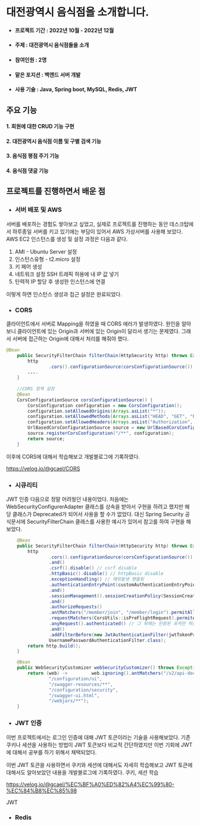 # 대전광역시 음식점을 소개합니다.
- #### 프로젝트 기간 : 2022년 10월 - 2022년 12월
- #### 주제 : 대전광역시 음식점들을 소개
- #### 참여인원 : 2명
- #### 맡은 포지션 : 백엔드 서버 개발
- #### 사용 기술 : Java, Spring boot, MySQL, Redis, JWT

## 주요 기능
#### 1. 회원에 대한 CRUD 기능 구현
#### 2. 대전광역시 음식점 이름 및 구별 검색 기능
#### 3. 음식점 평점 주기 기능
#### 4. 음식점 댓글 기능

## 프로젝트를 진행하면서 배운 점

- ### 서버 배포 및 AWS
서버를 배포하는 경험도 쌓아보고 싶었고, 실제로 프로젝트를 진행하는 동안 데스크탑에서 하루종일 서버를 키고 있기에는 부담이 있어서 AWS 가상서버를 사용해 보았다.
AWS EC2 인스턴스를 생성 및 설정 과정은 다음과 같다.
1. AMI - Ubuntu Server 설정
2. 인스턴스유형 - t2.micro 설정
3. 키 페어 생성
4. 네트워크 설정 SSH 트래픽 허용에 내 IP 값 넣기
5. 탄력적 IP 할당 후 생성한 인스턴스에 연결

이렇게 하면 인스턴스 생성과 접근 설정은 완료되었다.

- ### CORS
클라이언트에서 서버로 Mapping을 하였을 때 CORS 에러가 발생하였다. 원인을 알아보니 클라이언트에 있는 Origin과 서버에 있는 Origin이 달라서 생기는 문제였다. 그래서 서버에 접근하는 Origin에 대해서 처리를 해줘야 했다.

```java
@Bean
    public SecurityFilterChain filterChain(HttpSecurity http) throws Exception {
        http
                .cors().configurationSource(corsConfigurationSource())
        ....
    }
    
    //CORS 정책 설정
    @Bean
    CorsConfigurationSource corsConfigurationSource() {
        CorsConfiguration configuration = new CorsConfiguration();
        configuration.setAllowedOrigins(Arrays.asList("*"));
        configuration.setAllowedMethods(Arrays.asList("HEAD", "GET", "POST", "PUT"));
        configuration.setAllowedHeaders(Arrays.asList("Authorization", "Cache-Control", "Content-Type"));
        UrlBasedCorsConfigurationSource source = new UrlBasedCorsConfigurationSource();
        source.registerCorsConfiguration("/**", configuration);
        return source;
    }
```

이후에 CORS에 대해서 학습해보고 개발블로그에 기록하였다.

https://velog.io/@gcael/CORS

- ### 시큐리티
JWT 인증 다음으로 정말 어려웠던 내용이었다. 처음에는 WebSecurityConfigurerAdapter 클래스를 상속을 받아서 구현을 하려고 했지만 해당 클래스가 Deprecated가 되어서 사용을 할 수가 없었다. 대신 Spring Security 공식문서에 SecurityFilterChain 클래스를 사용한 예시가 있어서 참고를 하여 구현을 해보았다.

```java
    @Bean
    public SecurityFilterChain filterChain(HttpSecurity http) throws Exception {
        http
                .cors().configurationSource(corsConfigurationSource())
                .and()
                .csrf().disable() // csrf disable
                .httpBasic().disable() // httpBasic disable
                .exceptionHandling() // 예외발생 핸들링
                .authenticationEntryPoint(customAuthenticationEntryPoint)
                .and()
                .sessionManagement().sessionCreationPolicy(SessionCreationPolicy.STATELESS) // 토큰 기반 인증이므로 세션 사용 X
                .and()
                .authorizeRequests()
                .antMatchers("/member/join", "/member/login").permitAll() // 로그인, 회원가입만 허용
                .requestMatchers(CorsUtils::isPreFlightRequest).permitAll()
                .anyRequest().authenticated() // 그 외에는 인증된 유저만 허용
                .and()
                .addFilterBefore(new JwtAuthenticationFilter(jwtTokenProvider, memberDetailsService),
                UsernamePasswordAuthenticationFilter.class);
        return http.build();
    }

    @Bean
    public WebSecurityCustomizer webSecurityCustomizer() throws Exception {
        return (web) ->         web.ignoring().antMatchers("/v2/api-docs",
                "/configuration/ui",
                "/swagger-resources/**",
                "/configuration/security",
                "/swagger-ui.html",
                "/webjars/**");
    }
```
- ### JWT 인증
이번 프로젝트에서는 로그인 인증에 대해 JWT 토큰이라는 기술을 사용해보았다. 기존 쿠키나 세션을 사용하는 방법이 JWT 토큰보다 비교적 간단하였지만 이번 기회에 JWT에 대해서 공부를 하기 위해서 채택되었다.


이번 JWT 토큰을 사용하면서 쿠키와 세션에 대해서도 자세히 학습해보고 JWT 토큰에 대해서도 알아보았던 내용을 개발블로그에 기록하였다.
쿠키, 세션 학습

https://velog.io/@gcael/%EC%BF%A0%ED%82%A4%EC%99%80-%EC%84%B8%EC%85%98

JWT 

- ### Redis


